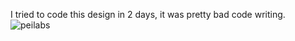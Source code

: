 I tried to code this design in 2 days, it was pretty bad code writing.
![peilabs](https://user-images.githubusercontent.com/85228645/157847526-8c77cde9-2623-4004-a436-cfb3a49a5215.png)
